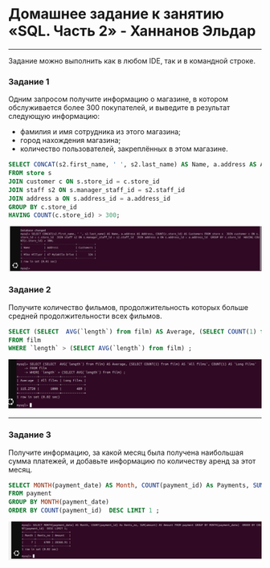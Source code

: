 # Домашнее задание к занятию «SQL. Часть 2» - Ханнанов Эльдар

---

Задание можно выполнить как в любом IDE, так и в командной строке.

### Задание 1

Одним запросом получите информацию о магазине, в котором обслуживается более 300 покупателей, и выведите в результат следующую информацию: 
- фамилия и имя сотрудника из этого магазина;
- город нахождения магазина;
- количество пользователей, закреплённых в этом магазине.


```SQL
SELECT CONCAT(s2.first_name, ' ', s2.last_name) AS Name, a.address AS Address, COUNT(c.store_id) AS Customers
FROM store s 
JOIN customer c ON s.store_id = c.store_id 
JOIN staff s2 ON s.manager_staff_id = s2.staff_id 
JOIN address a ON s.address_id = a.address_id 
GROUP BY c.store_id 
HAVING COUNT(c.store_id) > 300;
```

![1](https://github.com/eldarkhan/eldar_khannanov_hw/blob/026f9f6e466dd5275d53d97f9253877ffe482923/khannanov_sdb_hw/4.%20SQL.%20%D0%A7%D0%B0%D1%81%D1%82%D1%8C%202/img/Eldar-SDBSQL-lesson4-scr1.jpg)



### Задание 2

Получите количество фильмов, продолжительность которых больше средней продолжительности всех фильмов.


```SQL
SELECT (SELECT  AVG(`length`) from film) AS Average, (SELECT COUNT(1) from film) AS 'All films', COUNT(1) AS 'Long Films'
FROM film 
WHERE `length` > (SELECT AVG(`length`) from film) ;
```

![2](https://github.com/eldarkhan/eldar_khannanov_hw/blob/026f9f6e466dd5275d53d97f9253877ffe482923/khannanov_sdb_hw/4.%20SQL.%20%D0%A7%D0%B0%D1%81%D1%82%D1%8C%202/img/Eldar-SDBSQL-lesson4-scr2.jpg)

---


### Задание 3

Получите информацию, за какой месяц была получена наибольшая сумма платежей, и добавьте информацию по количеству аренд за этот месяц.


```SQL
SELECT MONTH(payment_date) AS Month, COUNT(payment_id) As Payments, SUM(amount) AS Amount
FROM payment
GROUP BY MONTH(payment_date) 
ORDER BY COUNT(payment_id)  DESC LIMIT 1 ;
```

![3](https://github.com/eldarkhan/eldar_khannanov_hw/blob/026f9f6e466dd5275d53d97f9253877ffe482923/khannanov_sdb_hw/4.%20SQL.%20%D0%A7%D0%B0%D1%81%D1%82%D1%8C%202/img/Eldar-SDBSQL-lesson4-scr3.jpg)
